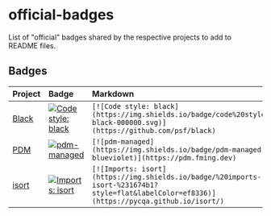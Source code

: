 # official-badges

List of "official" badges shared by the respective projects to add to README files.

## Badges

| Project                                                          | Badge                                                                                                                                     | Markdown                                                                                                                                    |
| :--------------------------------------------------------------- | :---------------------------------------------------------------------------------------------------------------------------------------- | :------------------------------------------------------------------------------------------------------------------------------------------ |
| [Black](https://black.readthedocs.io/en/stable/#show-your-style) | [![Code style: black](https://img.shields.io/badge/code%20style-black-000000.svg)](https://github.com/psf/black)                          | `[![Code style: black](https://img.shields.io/badge/code%20style-black-000000.svg)](https://github.com/psf/black)`                          |
| [PDM](https://github.com/pdm-project/pdm#badges)                 | [![pdm-managed](https://img.shields.io/badge/pdm-managed-blueviolet)](https://pdm.fming.dev)                                              | `[![pdm-managed](https://img.shields.io/badge/pdm-managed-blueviolet)](https://pdm.fming.dev)`                                              |
| [isort](https://pycqa.github.io/isort/#spread-the-word)          | [![Imports: isort](https://img.shields.io/badge/%20imports-isort-%231674b1?style=flat&labelColor=ef8336)](https://pycqa.github.io/isort/) | `[![Imports: isort](https://img.shields.io/badge/%20imports-isort-%231674b1?style=flat&labelColor=ef8336)](https://pycqa.github.io/isort/)` |
